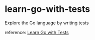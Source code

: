 # learn-go-with-tests
Explore the Go language by writing tests

reference: [Learn Go with Tests](https://quii.gitbook.io/learn-go-with-tests/)
